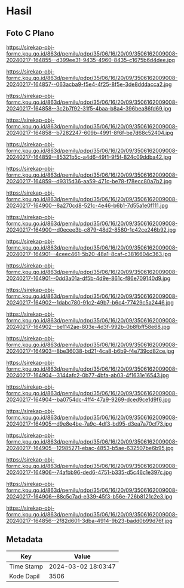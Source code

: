 # Hasil

## Foto C Plano

https://sirekap-obj-formc.kpu.go.id/863d/pemilu/pdpr/35/06/16/20/09/3506162009008-20240217-164855--d399ee31-9435-4960-8435-c1675b6d4dee.jpg

https://sirekap-obj-formc.kpu.go.id/863d/pemilu/pdpr/35/06/16/20/09/3506162009008-20240217-164857--063acba9-f5e4-4f25-8f5e-3de8dddacca2.jpg

https://sirekap-obj-formc.kpu.go.id/863d/pemilu/pdpr/35/06/16/20/09/3506162009008-20240217-164858--3c2b7f92-31f5-4baa-b8a4-396bea86fd69.jpg

https://sirekap-obj-formc.kpu.go.id/863d/pemilu/pdpr/35/06/16/20/09/3506162009008-20240217-164858--b7282247-609b-4991-8f6f-be7d68c52404.jpg

https://sirekap-obj-formc.kpu.go.id/863d/pemilu/pdpr/35/06/16/20/09/3506162009008-20240217-164859--85321b5c-a4d6-49f1-9f5f-824c09ddba42.jpg

https://sirekap-obj-formc.kpu.go.id/863d/pemilu/pdpr/35/06/16/20/09/3506162009008-20240217-164859--d9315d36-aa59-471c-be78-f78ecc80a7b2.jpg

https://sirekap-obj-formc.kpu.go.id/863d/pemilu/pdpr/35/06/16/20/09/3506162009008-20240217-164900--8a270cd8-521c-4e46-b6b1-7d55a1e0f111.jpg

https://sirekap-obj-formc.kpu.go.id/863d/pemilu/pdpr/35/06/16/20/09/3506162009008-20240217-164900--d0ecee3b-c879-48d2-8580-1c42ce246b92.jpg

https://sirekap-obj-formc.kpu.go.id/863d/pemilu/pdpr/35/06/16/20/09/3506162009008-20240217-164901--4ceec461-5b20-48a1-8caf-c3816604c363.jpg

https://sirekap-obj-formc.kpu.go.id/863d/pemilu/pdpr/35/06/16/20/09/3506162009008-20240217-164901--0dd3a01a-df5b-4d9e-861c-f86e709140d9.jpg

https://sirekap-obj-formc.kpu.go.id/863d/pemilu/pdpr/35/06/16/20/09/3506162009008-20240217-164902--1dabc780-91c2-49b7-b6c4-77429c5a2446.jpg

https://sirekap-obj-formc.kpu.go.id/863d/pemilu/pdpr/35/06/16/20/09/3506162009008-20240217-164902--be1142ae-803e-4d3f-992b-0b8fbff58e68.jpg

https://sirekap-obj-formc.kpu.go.id/863d/pemilu/pdpr/35/06/16/20/09/3506162009008-20240217-164903--8be36038-bd21-4ca8-b6b9-f4e739cd82ce.jpg

https://sirekap-obj-formc.kpu.go.id/863d/pemilu/pdpr/35/06/16/20/09/3506162009008-20240217-164904--3144afc2-0b77-4bfa-ab03-4f1631e16543.jpg

https://sirekap-obj-formc.kpu.go.id/863d/pemilu/pdpr/35/06/16/20/09/3506162009008-20240217-164904--ba0754dc-4ff4-47a9-9269-dced9ce1d9f6.jpg

https://sirekap-obj-formc.kpu.go.id/863d/pemilu/pdpr/35/06/16/20/09/3506162009008-20240217-164905--d9e8e4be-7a9c-4df3-bd95-d3ea7a70cf73.jpg

https://sirekap-obj-formc.kpu.go.id/863d/pemilu/pdpr/35/06/16/20/09/3506162009008-20240217-164905--12985271-ebac-4853-b5ae-632507be6b95.jpg

https://sirekap-obj-formc.kpu.go.id/863d/pemilu/pdpr/35/06/16/20/09/3506162009008-20240217-164906--74afbb96-ded6-4751-b335-d5c46c1e397c.jpg

https://sirekap-obj-formc.kpu.go.id/863d/pemilu/pdpr/35/06/16/20/09/3506162009008-20240217-164906--88c5c7ad-e339-45f3-b56e-726b8121c2e3.jpg

https://sirekap-obj-formc.kpu.go.id/863d/pemilu/pdpr/35/06/16/20/09/3506162009008-20240217-164856--2f82d601-3dba-4914-9b23-badd0b99d76f.jpg


## Metadata

| Key        | Value               |
| ---------- | ------------------- |
| Time Stamp | 2024-03-02 18:03:47 |
| Kode Dapil | 3506                |



